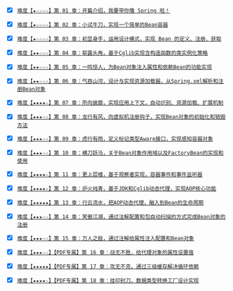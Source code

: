 - [x] [`难度【★☆☆☆☆】第 01 章：开篇介绍，我要带你撸 Spring 啦！`](https://mp.weixin.qq.com/s/g7YdIe_FSrk-WE8nQRO3TA) 
- [x] [`难度【★☆☆☆☆】第 02 章：小试牛刀，实现一个简单的Bean容器`](https://mp.weixin.qq.com/s/fiWX6abSCiUKHAUa-HKg4A)
- [x] [`难度【★☆☆☆☆】第 03 章：初显身手，运用设计模式，实现 Bean 的定义、注册、获取`](https://mp.weixin.qq.com/s/CgvQzm8B-CvQvXdxONC-lA)
- [x] [`难度【★★☆☆☆】第 04 章：崭露头角，基于Cglib实现含构造函数的类实例化策略`](https://mp.weixin.qq.com/s/olrwapkSTQMyIGpR10ZDzA)
- [x] [`难度【★★☆☆☆】第 05 章：一鸣惊人，为Bean对象注入属性和依赖Bean的功能实现`](https://mp.weixin.qq.com/s/EKoMDpa4q8TMikRM2wBIzw)
- [x] [`难度【★★☆☆☆】第 06 章：气吞山河，设计与实现资源加载器，从Spring.xml解析和注册Bean对象`](https://mp.weixin.qq.com/s/GMcHUL7-oB7T0GWKjNC5Ng)
- [x] [`难度【★★★★☆】第 07 章：所向披靡，实现应用上下文，自动识别、资源加载、扩展机制`](https://mp.weixin.qq.com/s/sv0H1NAuO3s90HC6QpjP5g)
- [x] [`难度【★★★☆☆】第 08 章：龙行有风，向虚拟机注册钩子，实现Bean对象的初始化和销毁方法`](https://mp.weixin.qq.com/s/eQIg3Fd2oUeRLdSrRSGVPw)
- [x] [`难度【★★★☆☆】第 09 章：虎行有雨，定义标记类型Aware接口，实现感知容器对象`](https://mp.weixin.qq.com/s/KP_4IQ2MZ-Pzq80WrJpCOA)
- [x] [`难度【★★★☆☆】第 10 章：横刀跃马，关于Bean对象作用域以及FactoryBean的实现和使用`](https://mp.weixin.qq.com/s/npVKYqHVTDgYWa2Jq8PB-A)
- [x] [`难度【★★★★☆】第 11 章：更上层楼，基于观察者实现，容器事件和事件监听器`](https://mp.weixin.qq.com/s/wf5XiY4AjFETLQZxEwcCEQ)
- [x] [`难度【★★★★☆】第 12 章：炉火纯青，基于JDK和Cglib动态代理，实现AOP核心功能`](https://mp.weixin.qq.com/s/lDL14DMzaY_WzvmizDG-zw)
- [x] [`难度【★★★★★】第 13 章：行云流水，把AOP动态代理，融入到Bean的生命周期`](https://mp.weixin.qq.com/s/BFYJLNzVO8NxjmeCUzmLyg)
- [x] [`难度【★★★☆☆】第 14 章：笑傲江湖，通过注解配置和包自动扫描的方式完成Bean对象的注册`](https://mp.weixin.qq.com/s/1BWMc9sYUB9-uz2w7TZWmw)
- [x] [`难度【★★★☆☆】第 15 章：万人之敌，通过注解给属性注入配置和Bean对象`](https://mp.weixin.qq.com/s/GNLA10AimmxUSZ0VoDI_xA)
- [x] [`难度【★★★☆☆】【PDF专属】第 16 章：战无不胜，给代理对象的属性设置值`](https://download.csdn.net/download/Yao__Shun__Yu/21009038)
- [x] [`难度【★★★★★】【PDF专属】第 17 章：攻无不克，通过三级缓存解决循环依赖`](https://download.csdn.net/download/Yao__Shun__Yu/21009038)
- [x] [`难度【★★★★☆】【PDF专属】第 18 章：挂印封刀，数据类型转换工厂设计实现`](https://download.csdn.net/download/Yao__Shun__Yu/21009038)

